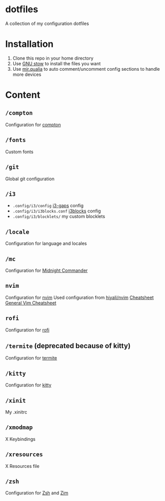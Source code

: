 # dotfiles
A collection of my configuration dotfiles

# Installation
1. Clone this repo in your home directory
2. Use [GNU stow](http://www.gnu.org/software/stow/) to install the files you want
2. Use [mir.qualia](https://github.com/darkfeline/mir.qualia) to auto comment/uncomment config sections to handle more devices

# Content
## `/compton`
Configuration for [compton](https://github.com/chjj/compton)

## `/fonts`
Custom fonts

## `/git`
Global git configuration

## `/i3`
* `.config/i3/config` [i3-gaps](https://github.com/Airblader/i3) config
* `.config/i3/i3blocks.conf` [i3blocks](https://github.com/vivien/i3blocks) config
* `.config/i3/blocklets/` my custom blocklets

## `/locale`
Configuration for language and locales

## `/mc`
Configuration for [Midnight Commander](https://midnight-commander.org/)

## `nvim`
Configuration for [nvim](https://neovim.io/)
Used configuration from [hiyali/nvim](https://github.com/hiyali/nvim/) [Cheatsheet](https://github.com/hiyali/nvim/wiki/cheatsheet---advanced)
[General Vim Cheatsheet](https://vim.rtorr.com/)

## `rofi`
Configuration for [rofi](https://github.com/DaveDavenport/rofi)

## `/termite` (deprecated because of kitty)
Configuration for [termite](https://github.com/thestinger/termite)

## `/kitty`
Configuration for [kitty](https://github.com/kovidgoyal/kitty)

## `/xinit`
My .xinitrc

## `/xmodmap`
X Keybindings

## `/xresources`
X Resources file

## `/zsh`
Configuration for [Zsh](https://www.zsh.org) and [Zim](https://github.com/zimfw/zimfw)
